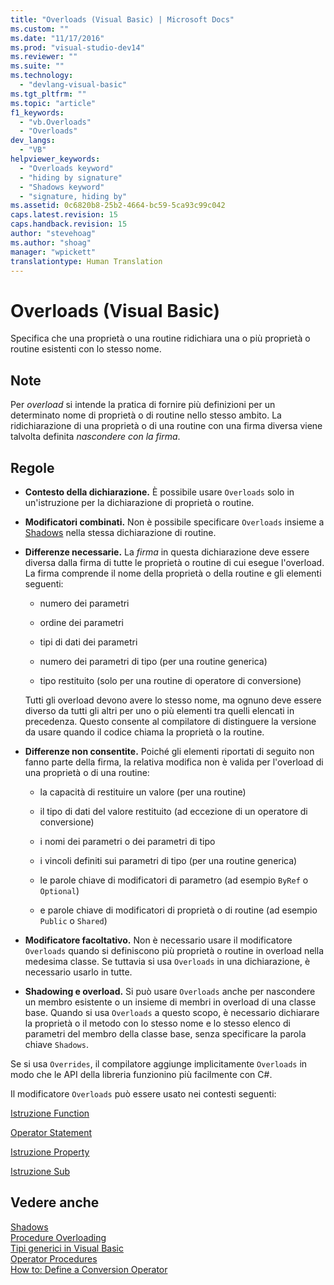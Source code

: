 ```yaml
---
title: "Overloads (Visual Basic) | Microsoft Docs"
ms.custom: ""
ms.date: "11/17/2016"
ms.prod: "visual-studio-dev14"
ms.reviewer: ""
ms.suite: ""
ms.technology: 
  - "devlang-visual-basic"
ms.tgt_pltfrm: ""
ms.topic: "article"
f1_keywords: 
  - "vb.Overloads"
  - "Overloads"
dev_langs: 
  - "VB"
helpviewer_keywords: 
  - "Overloads keyword"
  - "hiding by signature"
  - "Shadows keyword"
  - "signature, hiding by"
ms.assetid: 0c6820b8-25b2-4664-bc59-5ca93c99c042
caps.latest.revision: 15
caps.handback.revision: 15
author: "stevehoag"
ms.author: "shoag"
manager: "wpickett"
translationtype: Human Translation
---
```

# Overloads (Visual Basic)
Specifica che una proprietà o una routine ridichiara una o più proprietà o routine esistenti con lo stesso nome.  
  
## Note  
 Per *overload* si intende la pratica di fornire più definizioni per un determinato nome di proprietà o di routine nello stesso ambito.  La ridichiarazione di una proprietà o di una routine con una firma diversa viene talvolta definita *nascondere con la firma*.  
  
## Regole  
  
-   **Contesto della dichiarazione.** È possibile usare `Overloads` solo in un'istruzione per la dichiarazione di proprietà o routine.  
  
-   **Modificatori combinati.** Non è possibile specificare `Overloads` insieme a [Shadows](../../../visual-basic/language-reference/modifiers/shadows.md) nella stessa dichiarazione di routine.  
  
-   **Differenze necessarie.** La *firma* in questa dichiarazione deve essere diversa dalla firma di tutte le proprietà o routine di cui esegue l'overload.  La firma comprende il nome della proprietà o della routine e gli elementi seguenti:  
  
    -   numero dei parametri  
  
    -   ordine dei parametri  
  
    -   tipi di dati dei parametri  
  
    -   numero dei parametri di tipo \(per una routine generica\)  
  
    -   tipo restituito \(solo per una routine di operatore di conversione\)  
  
     Tutti gli overload devono avere lo stesso nome, ma ognuno deve essere diverso da tutti gli altri per uno o più elementi tra quelli elencati in precedenza.  Questo consente al compilatore di distinguere la versione da usare quando il codice chiama la proprietà o la routine.  
  
-   **Differenze non consentite.** Poiché gli elementi riportati di seguito non fanno parte della firma, la relativa modifica non è valida per l'overload di una proprietà o di una routine:  
  
    -   la capacità di restituire un valore \(per una routine\)  
  
    -   il tipo di dati del valore restituito \(ad eccezione di un operatore di conversione\)  
  
    -   i nomi dei parametri o dei parametri di tipo  
  
    -   i vincoli definiti sui parametri di tipo \(per una routine generica\)  
  
    -   le parole chiave di modificatori di parametro \(ad esempio `ByRef` o `Optional`\)  
  
    -   e parole chiave di modificatori di proprietà o di routine \(ad esempio `Public` o `Shared`\)  
  
-   **Modificatore facoltativo.** Non è necessario usare il modificatore `Overloads` quando si definiscono più proprietà o routine in overload nella medesima classe.  Se tuttavia si usa `Overloads` in una dichiarazione, è necessario usarlo in tutte.  
  
-   **Shadowing e overload.** Si può usare `Overloads` anche per nascondere un membro esistente o un insieme di membri in overload di una classe base.   Quando si usa `Overloads` a questo scopo, è necessario dichiarare la proprietà o il metodo con lo stesso nome e lo stesso elenco di parametri del membro della classe base, senza specificare la parola chiave `Shadows`.  
  
 Se si usa `Overrides`, il compilatore aggiunge implicitamente `Overloads` in modo che le API della libreria funzionino più facilmente con C\#.  
  
 Il modificatore `Overloads` può essere usato nei contesti seguenti:  
  
 [Istruzione Function](../../../visual-basic/language-reference/statements/function-statement.md)  
  
 [Operator Statement](../../../visual-basic/language-reference/statements/operator-statement.md)  
  
 [Istruzione Property](../../../visual-basic/language-reference/statements/property-statement.md)  
  
 [Istruzione Sub](../../../visual-basic/language-reference/statements/sub-statement.md)  
  
## Vedere anche  
 [Shadows](../../../visual-basic/language-reference/modifiers/shadows.md)   
 [Procedure Overloading](../../../visual-basic/programming-guide/language-features/procedures/procedure-overloading.md)   
 [Tipi generici in Visual Basic](../../../visual-basic/programming-guide/language-features/data-types/generic-types.md)   
 [Operator Procedures](../../../visual-basic/programming-guide/language-features/procedures/operator-procedures.md)   
 [How to: Define a Conversion Operator](../../../visual-basic/programming-guide/language-features/procedures/how-to-define-a-conversion-operator.md)